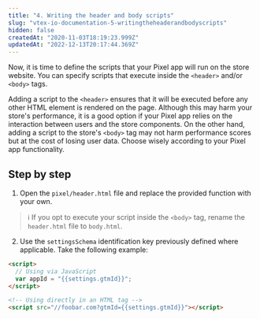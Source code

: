 ```yaml
---
title: "4. Writing the header and body scripts"
slug: "vtex-io-documentation-5-writingtheheaderandbodyscripts"
hidden: false
createdAt: "2020-11-03T18:19:23.999Z"
updatedAt: "2022-12-13T20:17:44.369Z"
---
```

Now, it is time to define the scripts that your Pixel app will run on the store website. You can specify scripts that execute inside the `<header>` and/or `<body>` tags.

Adding a script to the `<header>` ensures that it will be executed before any other HTML element is rendered on the page. Although this may harm your store's performance, it is a good option if your Pixel app relies on the interaction between users and the store components. On the other hand, adding a script to the store's `<body>` tag may not harm performance scores but at the cost of losing user data. Choose wisely according to your Pixel app functionality.

## Step by step

1. Open the `pixel/header.html` file and replace the provided function with your own.

  > ℹ️ If you opt to execute your script inside the `<body>` tag, rename the `header.html` file to `body.html`.

2. Use the `settingsSchema` identification key previously defined where applicable. Take the following example:

```html
<script>
  // Using via JavaScript
  var appId = "{{settings.gtmId}}";
</script>

<!-- Using directly in an HTML tag -->
<script src="//foobar.com?gtmId={{settings.gtmId}}"></script>
```
